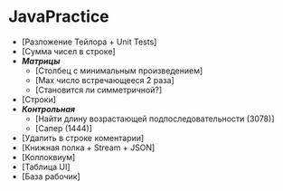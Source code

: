# JavaPractice
- [Разложение Тейлора + Unit Tests]
- [Сумма чисел в строке]
- ***Матрицы***
   - [Столбец с минимальным произведением]
   - [Max число встречающееся 2 раза]
   - [Становится ли симметричной?]
- [Строки]
- ***Контрольная***
   - [Найти длину возрастающей подпоследовательности (3078)]
   - [Сапер (1444)]
- [Удалить в строке коментарии]
- [Книжная полка + Stream + JSON]
- [Коллоквиум]
- [Таблица UI]
- [База рабочик]
